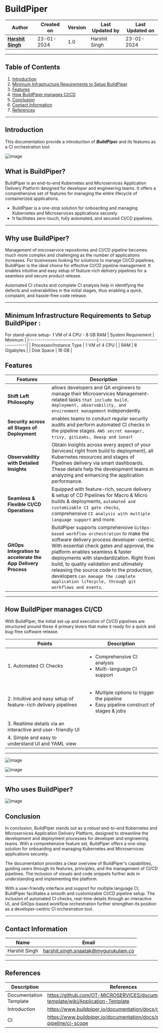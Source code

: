 # BuildPiper

| Author | Created on  | Version    | Last Updated by | Last Updated on |
| -------- | ------- | -------------- | --------------| ---------------- |
| **[Harshit Singh](https://github.com/Panu-S-Harshit-Ninja-07)**  | 23-01-2024  | 1.0   | Harshit Singh | 23-01-2024 |
***

## Table  of Contents

1. [Introduction](#Introduction)
2. [Minimum Infrastructure Requirements to Setup BuildPiper](#Minimum-Infrastructure-Requirements-to-Setup-BuildPiper)
3. [Features](#Features)
4. [How BuildPiper manages CI/CD](#How-BuildPiper-manages-CICD)
5. [Conclusion](#Conclusion)
6. [Contact Information](#Contact-Information)
7. [References](#References)
***

## Introduction 
This documentation provide a introduction of  _**BuildPiper**_  and its features as a CI orchestration tool.

![image](https://github.com/avengers-p7/Documentation/assets/156056444/35ce2db4-5302-43a6-b2f9-f138891003f7)

## What is BuildPiper?
BuildPiper is an end-to-end Kubernetes and Microservices Application Delivery Platform designed for developer and engineering teams. It offers a comprehensive set of features for managing the entire lifecycle of containerized applications.
   
   - BuildPiper is a one-stop solution for onboarding and managing Kubernetes and Microservices applications securely.
   - It facilitates zero-touch, fully automated, and secured CI/CD pipelines.
***

## Why use BuildPiper?

Management of microservice repositories and CI/CD pipeline becomes much more complex and challenging as the number of applications increases. For businesses looking for solutions to manage CI/CD pipelines, BuildPiper is the ideal choice for effective CI/CD pipeline management. It enables intuitive and easy setup of feature-rich delivery pipelines for a seamless and secure product release.

Automated CI checks and complete CI analysis help in identifying the defects and vulnerabilities in the initial stages, thus enabling a quick, complaint, and hassle-free code release. 
***

## Minimum Infrastructure Requirements to Setup BuildPiper : 

For stand-alone setup- 1 VM of 4 CPU - 8 GB RAM
|   System Requirement              |             Minimum                     |
|-----------------------------------|-----------------------------------------|
| Processor/Instance Type           |         1 VM of 4 CPU                   | 
| RAM                               |            8 Gigabytes                  |
| Disk Space                        |              16 GB                      |

## Features

| Features | Description |
|  --------- | ----------- |
| **Shift Left Philosophy** |  allows developers and QA engineers to manage their Microservices Management-related tasks `that include build, deployment, observability, and environment management` independently. |
| **Security across all Stages of Deployment**| enables teams to conduct regular security audits and perform automated CI checks in the pipeline stages. `AWS secret manager, trivy, gitLeaks, Owasp and Sonar`I|
| **Observability with Detailed Insights** | Obtain insights across every aspect of your Services( right from build to deployment), all Kubernetes resources and stages of Pipelines delivery via smart dashboards. These details help the development teams in analyzing and enhancing the application performance. |
| **Seamless & Flexible CI/CD Operations** | Equipped with feature-rich, secure delivery & setup of CD Pipelines for Macro & Micro builds & deployments, `automated and customizable CI gate checks`, comprehensive `CI analysis with multiple language support` and more. |
| **GitOps Integration to accelerate the App Delivery Process** | BuildPiper supports comprehensive `GitOps-based workflow orchestration` to make the software delivery process developer-centric. With essential check gates and approval, the platform enables seamless & faster deployments with standardization. Right from build, to quality validation and ultimately releasing the source code to the production, developers `can manage the complete application lifecycle, through git workflows and events`. |
***

## How BuildPiper manages CI/CD

With BuildPiper, the initial set-up and execution of CI/CD pipelines are structured around these 4 primary levers that make it ready for a quick and bug-free software release.

<!-- 1. Automated CI Checks
   - Comprehensive CI analysis
   - Multi-language CI support
2. Intuitive and easy setup of feature-rich delivery pipelines
   - Multiple options to trigger the pipeline
   - Easy pipeline construct of stages & jobs
3. Realtime details via an interactive and user-friendly UI
4. Simple and easy to understand UI and YAML view -->

|                               Points                           |                                                  Description                                                |
| -------------------------------------------------------------- | ----------------------------------------------------------------------------------------------------------- |
| 1. Automated CI Checks                                         | <ul><li>Comprehensive CI analysis</li><li>Multi-language CI support</li></ul>                               |
| 2. Intuitive and easy setup of feature-rich delivery pipelines | <ul><li>Multiple options to trigger the pipeline</li><li>Easy pipeline construct of stages & jobs</li></ul> |
| 3. Realtime details via an interactive and user-friendly UI    |                                                                                                             |
| 4. Simple and easy to understand UI and YAML view              |                                                                                                             |
***

![image](https://github.com/avengers-p7/Documentation/assets/156056444/2ff08f16-7315-491a-9281-9c8e2c96139e)

![image](https://github.com/avengers-p7/Documentation/assets/156056444/22aa47ec-83a2-4c35-b298-946e4b228d7c)
***
## Who uses BuildPiper? 

![image](https://github.com/avengers-p7/Documentation/assets/156056444/5d786728-802a-449b-be0a-a5de01159342)

## Conclusion

In conclusion, BuildPiper stands out as a robust end-to-end Kubernetes and Microservices Application Delivery Platform, designed to streamline the development and deployment processes for developer and engineering teams. With a comprehensive feature set, BuildPiper offers a one-stop solution for onboarding and managing Kubernetes and Microservices applications securely.

The documentation provides a clear overview of BuildPiper's capabilities, guiding users through its features, principles, and the management of CI/CD pipelines. The inclusion of visuals and code snippets further aids in understanding and implementing the platform.

With a user-friendly interface and support for multiple language CI, BuildPiper facilitates a smooth and customizable CI/CD pipeline setup. The inclusion of automated CI checks, real-time details through an interactive UI, and GitOps-based workflow orchestration further strengthen its position as a developer-centric CI orchestration tool.

***

## Contact Information

|     Name         | Email  |
| -----------------| ------------------------------------ |
| Harshit Singh    | harshit.singh.snaatak@mygurukulam.co |
***

## References

|     Description                  | References  
| ---------------------------------| ------------------------------------------------------------------- |
|     Documentation Template       | https://github.com/OT-MICROSERVICES/documentation-template/wiki/Application-Template |
|     Introduction    | https://www.buildpiper.io/documentation/docs/getting/introducing |
|     CI    | https://www.buildpiper.io/documentation/docs/set-up-pipeline/ci-scope |
